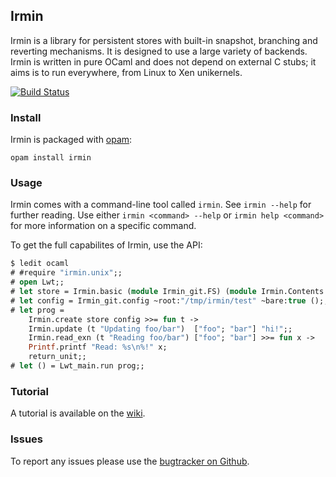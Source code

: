 ## Irmin

Irmin is a library for persistent stores with built-in snapshot,
branching and reverting mechanisms. It is designed to use a large
variety of backends. Irmin is written in pure OCaml and does not
depend on external C stubs; it aims is to run everywhere, from Linux
to Xen unikernels.

[![Build Status](https://travis-ci.org/mirage/irmin.png?branch=master)](https://travis-ci.org/mirage/irmin)

### Install

Irmin is packaged with [opam](https://opam.ocaml.org):

```
opam install irmin
```

### Usage

Irmin comes with a command-line tool called `irmin`. See `irmin
 --help` for further reading. Use either `irmin <command> --help` or
 `irmin help <command>` for more information on a specific command.

To get the full capabilites of Irmin, use the API:

```ocaml
$ ledit ocaml
# #require "irmin.unix";;
# open Lwt;;
# let store = Irmin.basic (module Irmin_git.FS) (module Irmin.Contents.String);;
# let config = Irmin_git.config ~root:"/tmp/irmin/test" ~bare:true ();;
# let prog =
    Irmin.create store config >>= fun t ->
    Irmin.update (t "Updating foo/bar")  ["foo"; "bar"] "hi!";;
    Irmin.read_exn (t "Reading foo/bar") ["foo"; "bar"] >>= fun x ->
    Printf.printf "Read: %s\n%!" x;
    return_unit;;
# let () = Lwt_main.run prog;;
```

### Tutorial

A tutorial is available on the [wiki](https://github.com/mirage/irmin/wiki/Getting-Started).

### Issues

To report any issues please use the [bugtracker on Github](https://github.com/mirage/irmin/issues).
